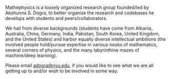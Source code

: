 Mathephysics is a loosely organized research group founded/led by Akshunna S. Dogra, to better organize the research and codebases he develops with students and peers/collaborators. 

We hail from diverse backgrounds (students have come from Albania, Australia, China, Germany, India, Pakistan, South Korea, United Kingdom, and the United States) and harbor equally diverse intellectual ambitions (the involved people hold/pursue expertise in various nooks of mathematics, several corners of physics, and the many labyrinthine mazes of machine/deep learning). 

Please email adogra@nyu.edu, if you would like to see what we are all getting up to and/or wish to be involved in some way.
